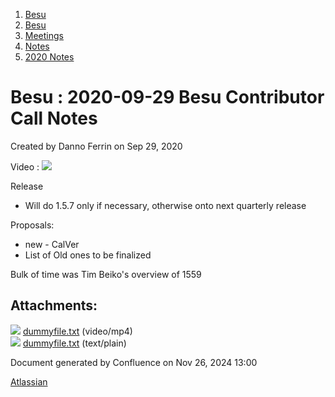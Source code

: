 1. [Besu](index.html)
2. [Besu](Besu_22151173.html)
3. [Meetings](Meetings_22153838.html)
4. [Notes](Notes_22153888.html)
5. [2020 Notes](2020-Notes_22154209.html)

# Besu : 2020-09-29 Besu Contributor Call Notes

Created by Danno Ferrin on Sep 29, 2020

Video : ![](plugins/servlet/confluence/placeholder/unknown-attachment)

Release

- Will do 1.5.7 only if necessary, otherwise onto next quarterly release

Proposals:

- new - CalVer
- List of Old ones to be finalized

Bulk of time was Tim Beiko's overview of 1559

## Attachments:

![](images/icons/bullet_blue.gif) [dummyfile.txt](attachments/22154743/22156977.txt) (video/mp4)  
![](images/icons/bullet_blue.gif) [dummyfile.txt](attachments/22154743/22154744.txt) (text/plain)

Document generated by Confluence on Nov 26, 2024 13:00

[Atlassian](http://www.atlassian.com/)
